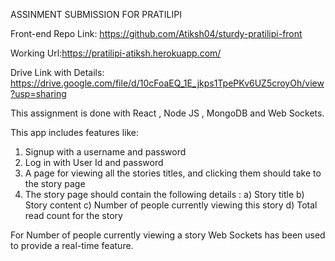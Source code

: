 ASSINMENT SUBMISSION FOR PRATILIPI



Front-end Repo Link: https://github.com/Atiksh04/sturdy-pratilipi-front



Working Url:https://pratilipi-atiksh.herokuapp.com/


Drive Link with Details:  https://drive.google.com/file/d/10cFoaEQ_1E_jkps1TpePKv6UZ5croyOh/view?usp=sharing



This assignment is done with React , Node JS , MongoDB and Web Sockets.


This app includes features like:
1. Signup with a username and password
2. Log in with User Id and password
3. A page for viewing all the stories titles, and clicking them should take to the story
page
4. The story page should contain the following details :
 a) Story title
 b) Story content
 c) Number of people currently viewing this story
 d) Total read count for the story 


For Number of people currently viewing a story Web Sockets has been used to provide a real-time feature. 




